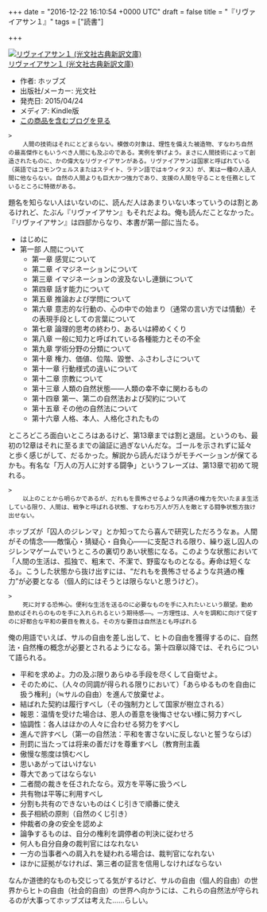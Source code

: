 
+++
date = "2016-12-22 16:10:54 +0000 UTC"
draft = false
title = "『リヴァイアサン１』"
tags = ["読書"]

+++
<div class="hatena-asin-detail"><a href="http://www.amazon.co.jp/exec/obidos/ASIN/B00VWP0RY6/bestylesnet-22/"><img src="https://images-fe.ssl-images-amazon.com/images/I/41kKD6XszFL._SL160_.jpg" class="hatena-asin-detail-image" alt="リヴァイアサン１ (光文社古典新訳文庫)" title="リヴァイアサン１ (光文社古典新訳文庫)"/></a><div class="hatena-asin-detail-info"><a href="http://www.amazon.co.jp/exec/obidos/ASIN/B00VWP0RY6/bestylesnet-22/">リヴァイアサン１ (光文社古典新訳文庫)</a><ul><li><span class="hatena-asin-detail-label">作者:</span> ホッブズ</li><li><span class="hatena-asin-detail-label">出版社/メーカー:</span> 光文社</li><li><span class="hatena-asin-detail-label">発売日:</span> 2015/04/24</li><li><span class="hatena-asin-detail-label">メディア:</span> Kindle版</li><li><a href="http://d.hatena.ne.jp/asin/B00VWP0RY6/bestylesnet-22" target="_blank">この商品を含むブログを見る</a></li></ul></div><div class="hatena-asin-detail-foot"></div></div>

    >
        人間の技術はそれにとどまらない。模倣の対象は、理性を備えた被造物、すなわち自然の最高傑作ともいうべき人間にも及ぶのである。実例を挙げよう。まさに人間技術によって創造されたものに、かの偉大なリヴァイアサンがある。リヴァイアサンは国家と呼ばれている（英語ではコモンウェルスまたはステイト、ラテン語ではキウィタス）が、実は一種の人造人間に他ならない。自然の人間よりも巨大かつ強力であり、支援の人間を守ることを任務としているところに特徴がある。

    
題名を知らない人はいないのに、読んだ人はあまりいない本っていうのは割とあるけれど、たぶん『リヴァイアサン』もそれだよね。俺も読んだことなかった。『リヴァイアサン』は四部からなり、本書が第一部に当たる。

<ul>
<li>はじめに</li>
<li>第一部 人間について
<ul>
<li>第一章 感覚について</li>
<li>第二章 イマジネーションについて</li>
<li>第三章 イマジネーションの波及ないし連鎖について</li>
<li>第四章 話す能力について</li>
<li>第五章 推論および学問について</li>
<li>第六章 意志的な行動の、心の中での始まり（通常の言い方では情動）その表現手段としての言葉について</li>
<li>第七章 論理的思考の終わり、あるいは締めくくり</li>
<li>第八章 一般に知力と呼ばれている各種能力とその不全</li>
<li>第九章 学術分野の分類について</li>
<li>第十章 権力、価値、位階、毀誉、ふさわしさについて</li>
<li>第十一章 行動様式の違いについて</li>
<li>第十二章 宗教について</li>
<li>第十三章 人類の自然状態――人類の幸不幸に関わるもの</li>
<li>第十四章 第一、第二の自然法および契約について</li>
<li>第十五章 その他の自然法について</li>
<li>第十六章 人格、本人、人格化されたもの</li>
</ul></li>
</ul>ところどころ面白いところはあるけど、第13章までは割と退屈。というのも、最初の12章はそれに至るまでの論証に過ぎないんだな。ゴールを示されずに延々と歩く感じがして、だるかった。解説から読んだほうがモチベーションが保てるかも。有名な「万人の万人に対する闘争」というフレーズは、第13章で初めて現れる。

    >
        以上のことから明らかであるが、だれもを畏怖させるような共通の権力を欠いたまま生活している限り、人間は、戦争と呼ばれる状態、すなわち万人が万人を敵とする闘争状態方抜け出せない。

    
ホッブズが「囚人のジレンマ」とか知ってたら喜んで研究しただろうなぁ。人間がその情念――敵愾心・猜疑心・自負心――に支配される限り、繰り返し囚人のジレンマゲームでいうところの裏切りあい状態になる。このような状態において「人間の生活は、孤独で、粗末で、不潔で、野蛮なものとなる。寿命は短くなる」。こうした状態から抜け出すには、“だれもを畏怖させるような共通の権力”が必要となる（個人的にはそうとは限らないと思うけど）。

    >
        死に対する恐怖心。便利な生活を送るのに必要なものを手に入れたいという願望。勤め励めばそれらのものを手に入れられるという期待感――。一方理性は、人々を調和に向けて促すのに好都合な平和の要目を教える。その方な要目は自然法とも呼ばれる

    
俺の用語でいえば、サルの自由を差し出して、ヒトの自由を獲得するのに、自然法・自然権の概念が必要とされるようになる。第十四章以降では、それらについて語られる。

<ul>
<li>平和を求めよ。力の及ぶ限りあらゆる手段を尽くして自衛せよ。</li>
<li>そのために、（人々の同調が得られる限りにおいて）「あらゆるものを自由に扱う権利」（≒サルの自由）を進んで放棄せよ。</li>
<li>結ばれた契約は履行すべし（その強制力として国家が樹立される）</li>
<li>報恩：温情を受けた場合は、恩人の善意を後悔させない様に努力すべし</li>
<li>協調性：各人はほかの人々に合わせる努力をすべし</li>
<li>進んで許すべし（第一の自然法：平和を害さないに反しないと誓うならば）</li>
<li>刑罰に当たっては将来の善だけを尊重すべし（教育刑主義</li>
<li>傲慢な態度は慎むべし</li>
<li>思いあがってはいけない</li>
<li>尊大であってはならない</li>
<li>二者間の裁きを任されたなら。双方を平等に扱うべし</li>
<li>共有物は平等に利用すべし</li>
<li>分割も共有のできないものはくじ引きで順番に使え</li>
<li>長子相続の原則（自然のくじ引き）</li>
<li>仲裁者の身の安全を認めよ</li>
<li>論争するものは、自分の権利を調停者の判決に従わせろ</li>
<li>何人も自分自身の裁判官にはなれない</li>
<li>一方の当事者への肩入れを疑われる場合は、裁判官になれない</li>
<li>ほかに証拠がなければ、第三者の証言を信用しなければならない</li>
</ul>なんか道徳的なものも交じってる気がするけど、サルの自由（個人的自由）の世界からヒトの自由（社会的自由）の世界へ向かうには、これらの自然法が守られるのが大事ってホッブズは考えた……らしい。


